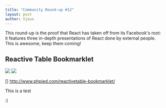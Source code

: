 ```yaml
---
title: "Community Round-up #12"
layout: post
author: Vjeux
---
```


This round-up is the proof that React has taken off from its Facebook's root: it features three in-depth presentations of React done by external people. This is awesome, keep them coming!

## Reactive Table Bookmarklet

<img src="http://www.phpied.com/wp-content/uploads/2013/10/rt1.png" />
<img src="http://www.phpied.com/wp-content/uploads/2013/10/rt2.png" />

[]
http://www.phpied.com/reactivetable-bookmarklet/

This is a test

:)
